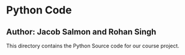 # Python Code
## Author: Jacob Salmon and Rohan Singh
This directory contains the Python Source code for our course project.
